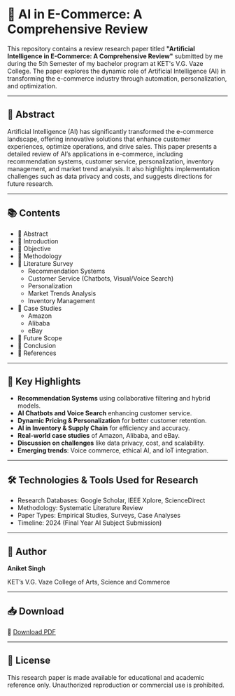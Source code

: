 # 🤖 AI in E-Commerce: A Comprehensive Review

This repository contains a review research paper titled **"Artificial Intelligence in E-Commerce: A Comprehensive Review"** submitted by me during the 5th Semester of my bachelor program at KET's V.G. Vaze College. The paper explores the dynamic role of Artificial Intelligence (AI) in transforming the e-commerce industry through automation, personalization, and optimization.

---

## 📄 Abstract

Artificial Intelligence (AI) has significantly transformed the e-commerce landscape, offering innovative solutions that enhance customer experiences, optimize operations, and drive sales. This paper presents a detailed review of AI’s applications in e-commerce, including recommendation systems, customer service, personalization, inventory management, and market trend analysis. It also highlights implementation challenges such as data privacy and costs, and suggests directions for future research.

---

## 📚 Contents

- 🔹 Abstract  
- 🔹 Introduction  
- 🔹 Objective  
- 🔹 Methodology  
- 🔹 Literature Survey  
  - Recommendation Systems  
  - Customer Service (Chatbots, Visual/Voice Search)  
  - Personalization  
  - Market Trends Analysis  
  - Inventory Management  
- 🔹 Case Studies  
  - Amazon  
  - Alibaba  
  - eBay  
- 🔹 Future Scope  
- 🔹 Conclusion  
- 🔹 References

---

## 📌 Key Highlights

- **Recommendation Systems** using collaborative filtering and hybrid models.
- **AI Chatbots and Voice Search** enhancing customer service.
- **Dynamic Pricing & Personalization** for better customer retention.
- **AI in Inventory & Supply Chain** for efficiency and accuracy.
- **Real-world case studies** of Amazon, Alibaba, and eBay.
- **Discussion on challenges** like data privacy, cost, and scalability.
- **Emerging trends**: Voice commerce, ethical AI, and IoT integration.

---

## 🛠️ Technologies & Tools Used for Research

- Research Databases: Google Scholar, IEEE Xplore, ScienceDirect  
- Methodology: Systematic Literature Review  
- Paper Types: Empirical Studies, Surveys, Case Analyses  
- Timeline: 2024 (Final Year AI Subject Submission)

---

## 🧠 Author

**Aniket Singh**  
<!--Bachelor of Science in Information Technology (B.Sc. IT)  -->
KET’s V.G. Vaze College of Arts, Science and Commerce  

---

## 📥 Download

🔗 [Download PDF](ABSTRACT%20FINAL.pdf)

---

## 📃 License

This research paper is made available for educational and academic reference only. Unauthorized reproduction or commercial use is prohibited.

